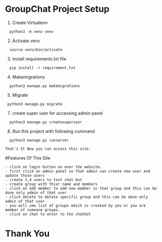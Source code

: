 
# GroupChat Project Setup


1. Create Virtualenv
```shell
  python3 -m venv venv
```

2. Activate venv 

```shell
  source venv/bin/activate
```

3. Install requirements.txt file
```shell
  pip install -r requirement.txt
```

4. Makemigrations
```shell
  python3 manage.py makemigrations
```
5. Migrate
 ```shell
  python3 manage.py migrate
```
7. create super user for accessing admin panel
```shell
  python3 manage.py createsuperuser
```

8. Run this project with following command
```shell
  python3 manage.py runserver
```

```
That's It Now you can access this site.
```

#Features Of This Site

```
- click on login button on ener the website.
- first click on admin panel so that admin can create new user and update those users
- create 3,4 users to test chat bot
- create group with thier name and members
- click on add member to add new member in that group and this can be done only admin of that user
- click delete to delete specific group and this can be done only admin of that user
- you will see list of groups which is created by you or you are member of someone groups.
- click on chat to enter to the chatbot
```

# Thank You
